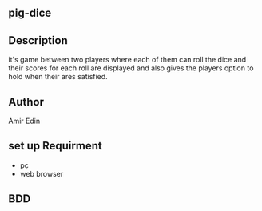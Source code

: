 ## pig-dice
## Description
it's game between two players where each of them can roll the dice and their scores for each roll are displayed and also gives the players option to hold when their ares satisfied.
## Author
Amir Edin
## set up Requirment
* pc
* web browser
## BDD
